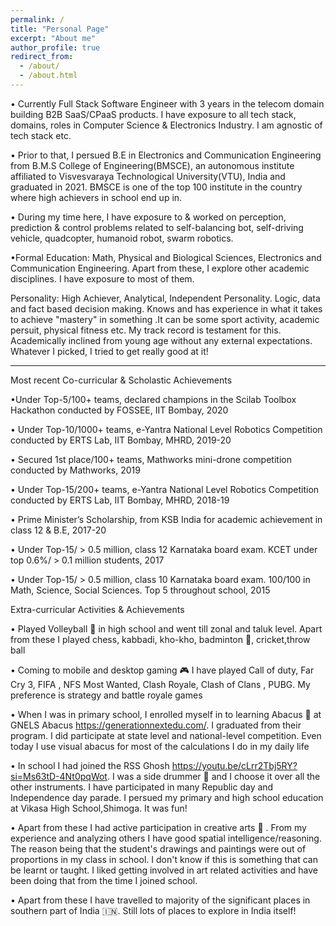 ```yaml
---
permalink: /
title: "Personal Page"
excerpt: "About me"
author_profile: true
redirect_from: 
  - /about/
  - /about.html
---
```


• Currently Full Stack Software Engineer with 3 years in the telecom domain building B2B SaaS/CPaaS products. I have exposure to all tech stack, domains, roles in Computer Science & Electronics Industry. I am agnostic of tech stack etc.

• Prior to that,  I persued B.E in Electronics and Communication Engineering from B.M.S College of Engineering(BMSCE), an autonomous institute affiliated to Visvesvaraya Technological University(VTU), India and graduated in 2021. BMSCE is one of the top 100 institute in the country where high achievers in school end up in.

• During my time here, I have exposure to & worked on perception, prediction & control problems related to self-balancing bot, self-driving vehicle, quadcopter, humanoid robot, swarm robotics. 

•Formal Education: Math, Physical and Biological Sciences, Electronics and Communication Engineering. Apart from these, I explore other academic disciplines. I have exposure to most of them.

Personality: High Achiever, Analytical, Independent Personality. Logic, data and fact based decision making. Knows and has experience in what it takes to achieve "mastery" in something .It can be some sport activity, academic persuit, physical fitness etc. My track record is testament for this. Academically inclined from young age without any external expectations. Whatever I picked, I tried to get really good at it!

---------------------------------------------------------------------
Most recent Co-curricular & Scholastic Achievements 

•Under Top-5/100+ teams, declared champions in the Scilab Toolbox Hackathon conducted by FOSSEE, IIT Bombay, 2020

• Under Top-10/1000+ teams, e-Yantra National Level Robotics Competition conducted by ERTS Lab, IIT Bombay, MHRD, 2019-20

• Secured 1st place/100+ teams, Mathworks mini-drone competition conducted by Mathworks, 2019

• Under Top-15/200+ teams, e-Yantra National Level Robotics Competition conducted by ERTS Lab, IIT Bombay, MHRD, 2018-19

• Prime Minister’s Scholarship, from KSB India for academic achievement in class 12 & B.E, 2017-20

• Under Top-15/ > 0.5 million, class 12 Karnataka board exam. KCET under top 0.6%/ > 0.1 million students, 2017

• Under Top-15/ > 0.5 million, class 10 Karnataka board exam. 100/100 in Math, Science, Social Sciences. Top 5 throughout school, 2015

Extra-curricular Activities & Achievements 

• Played Volleyball 🏐 in high school and went till zonal and taluk level. Apart from these I played chess, kabbadi, kho-kho, badminton 🏸, cricket,throw ball

• Coming to mobile and desktop gaming 🎮 I have played Call of duty, Far Cry 3, FIFA , NFS Most Wanted, Clash Royale, Clash of Clans , PUBG. My preference is strategy and battle royale games

• When I was in primary school, I enrolled myself in to learning Abacus 🧮 at GNELS Abacus https://generationnextedu.com/. I graduated from their program. I did participate at state level and national-level competition. Even today I use visual abacus for most of the calculations I do in my daily life

• In school I had joined the RSS Ghosh https://youtu.be/cLrr2Tbj5RY?si=Ms63tD-4Nt0pqWot. I was a side drummer 🥁 and I choose it over all the other instruments. I have participated in many Republic day and Independence day parade. I persued my primary and high school education at Vikasa High School,Shimoga. It was fun!

• Apart from these I had active participation in creative arts 🎨 . From my experience and analyzing others I have good spatial intelligence/reasoning. The reason being that the student's drawings and paintings were out of proportions in my class in school. I don't know if this is something that can be learnt or taught. I liked getting involved in art related activities and have been doing that from the time I joined school.

• Apart from these I have travelled to majority of the significant places in southern part of India 🇮🇳. Still lots of places to explore in India itself!
